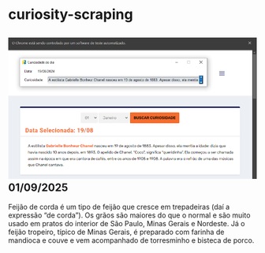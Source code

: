# curiosity-scraping
![Budget](./execucao.png)
01/09/2025
-
Feijão de corda é um tipo de feijão que cresce em trepadeiras (daí a expressão “de corda”). Os grãos são maiores do que o normal e são muito usado em pratos do interior de São Paulo, Minas Gerais e Nordeste. Já o feijão tropeiro, típico de Minas Gerais, é preparado com farinha de mandioca e couve e vem acompanhado de torresminho e bisteca de porco.
